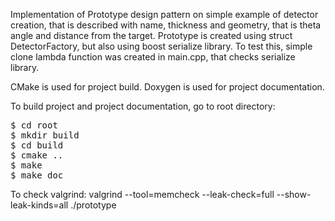 Implementation of Prototype design pattern on simple example of detector creation,
that is described with name, thickness and geometry, that is theta angle and distance
from the target.
Prototype is created using struct DetectorFactory, but also using boost serialize
library. To test this, simple clone lambda function was created in main.cpp,
that checks serialize library.

CMake is used for project build. Doxygen is used for project documentation.


To build project and project documentation, go to root directory:
<pre>
$ cd root
$ mkdir build
$ cd build
$ cmake ..
$ make
$ make doc
</pre>
To check valgrind: valgrind --tool=memcheck --leak-check=full --show-leak-kinds=all ./prototype
